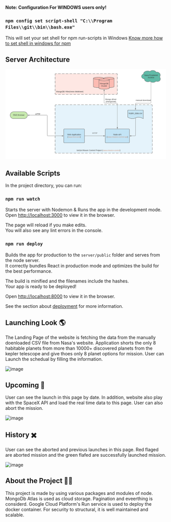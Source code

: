 **Note: Configuration For WINDOWS users only!**
### `npm config set script-shell "C:\\Program Files\\git\\bin\\bash.exe"`

This will set your set shell for npm run-scripts in Windows [Know more how to set shell in windows for npm](https://stackoverflow.com/questions/23243353/how-to-set-shell-for-npm-run-scripts-in-windows)

## Server Architecture

![Server Architecture](https://github.com/pranta-barua007/NASA-mission-control/blob/master/__readme-images/nasa.png?raw=true)

## Available Scripts
In the project directory, you can run:
### `npm run watch`

Starts the server with Nodemon & Runs the app in the development mode.\
Open [http://localhost:3000](http://localhost:3000) to view it in the browser.

The page will reload if you make edits.\
You will also see any lint errors in the console.

### `npm run deploy`

Builds the app for production to the `server/public` folder and serves from the node server.\
It correctly bundles React in production mode and optimizes the build for the best performance.

The build is minified and the filenames include the hashes.\
Your app is ready to be deployed!

Open [http://localhost:8000](http://localhost:8000) to view it in the browser.

See the section about [deployment](https://facebook.github.io/create-react-app/docs/deployment) for more information.

## Launching Look 🌎

The Landing Page of the website is fetching the data from the manually doenloaded CSV file from Nasa's website. Application shorts the only 8 habitable planets from more than 10000+ discovered planets from the kepler telescope and give thoes only 8 planet options
for mission. User can Launch the schedual by filling the information.

![image](https://user-images.githubusercontent.com/94931828/219980313-99b8165b-5b05-48f9-b696-8b9a689a05b6.png)

## Upcoming 🚀

User can see the launch in this page by date. In addition, website also play with the SpaceX API and load the real time data to this page. User can also abort the mission.

![image](https://user-images.githubusercontent.com/94931828/219980643-7befe980-af14-4620-a42f-801cf8f6c79d.png)

## History ✖️

User can see the aborted and previous launches in this page. Red flaged are aborted mission and the green flafed are successfully launched mission.

![image](https://user-images.githubusercontent.com/94931828/219980706-0c28ed4e-5927-4b3f-8103-708c5d393e67.png)

## About the Project 👋🏼

This project is made by using various packages and modules of node. MongoDb Atlas is used as cloud storage. Pagination and eveerthing is considerd. Google Cloud Platform's Run service is used to deploy the docker container. For security to structural, it is well maintained and scalable.  

